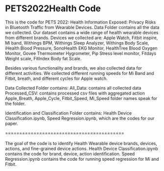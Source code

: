 # PETS2022Health Code
This is the code for PETS 2022: Health Information Exposed: Privacy Risks in Bluetooth Traffic from Wearable Devices.
Data Folder contains all the data we collected. Our dataset contains a wide range of health wearable devices from different brands. Devices we collected are: Apple Watch, Fitbit inspire, Mi band, Withings BPM, Withings Sleep Analyzer, Withings Body Scale, iHealth Blood Pressure, SonoHealth EKG Monitor, HealthTree Blood Oxygen Monitor, Govee Thermometer Hygrometer, Pip Stress level monitor, Fitdays Weight scale, FitIndex Body fat Scale. 

Besides various functionality and brands, we also collected data for different activities. We collected different running speeds for Mi Band and Fitbit, breath, and different cycles for Apple watch. 

Data Collected Folder contains: 
All_Data: contains all collected data
Processed_CSV: contains processed csv files with aggregated action
Apple_Breath, Apple_Cycle, Fitbit_Speed, Mi_Speed folder names speak for the folder. 

Identification and Classification Folder contains: Health Device Classification.ipynb, Speed Regression.ipynb, which are the codes for our paper.


========================================== <br>  
The goal of the code is to identify Health Wearable device brands, devices, actions, and fine-grained device actions. 
Health Device Classification.ipynb contains the code for brand, device, action identification.
Speed Regression.ipynb contains the code for running speed regression for Mi and Fitbit.
